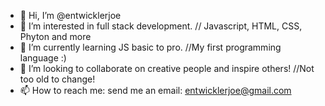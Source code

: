 - 👋 Hi, I’m @entwicklerjoe
- 👀 I’m interested in full stack development. // Javascript, HTML, CSS, Phyton and more
- 🌱 I’m currently learning JS basic to pro. //My first programming language :)
- 💞️ I’m looking to collaborate on creative people and inspire others! //Not too old to change!
- 📫 How to reach me: send me an email: entwicklerjoe@gmail.com

<!---
entwicklerjoe/entwicklerjoe is a ✨ special ✨ repository because its `README.md` (this file) appears on your GitHub profile.
You can click the Preview link to take a look at your changes.
--->
